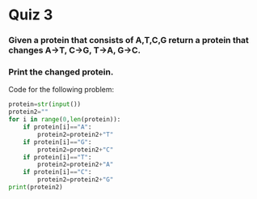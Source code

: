 # Quiz 3
### Given a protein that consists of A,T,C,G return a protein that changes A->T, C->G, T->A, G->C.       
### Print the changed protein.
Code for the following problem:
```.py
protein=str(input())
protein2=""
for i in range(0,len(protein)):
    if protein[i]=="A":
        protein2=protein2+"T"
    if protein[i]=="G":
        protein2=protein2+"C"
    if protein[i]=="T":
        protein2=protein2+"A"
    if protein[i]=="C":
        protein2=protein2+"G"
print(protein2)
```
